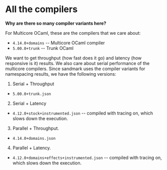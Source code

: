 # All the compilers

**Why are there so many compiler variants here?**

For Multicore OCaml, these are the compilers that we care about:

* `4.14.0+domains` -- Multicore OCaml compiler
* `5.00.0+trunk` -- Trunk OCaml

We want to get throughput (how fast does it go) and latency (how responsive is
it) results. We also care about serial performance of the multicore compilers.
Since sandmark uses the compiler variants for namespacing results, we have the
following versions:

1. Serial + Throughput
  + `5.00.0+trunk.json`
2. Serial + Latency
  + `4.12.0+stock+instrumented.json` -- compiled with tracing on, which slows down the execution.
3. Parallel + Throughput.
  + `4.14.0+domains.json`
4. Parallel + Latency.
  + `4.12.0+domains+effects+instrumented.json` -- compiled with tracing on, which slows down the execution.
